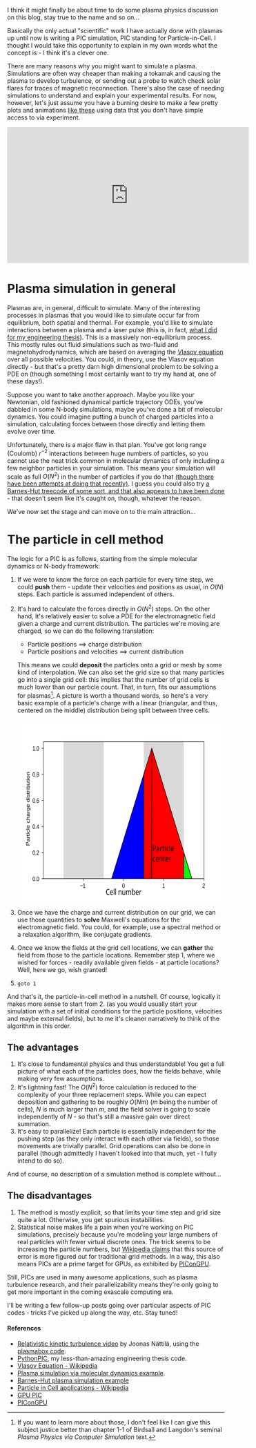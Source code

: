 <!--
.. title: Particle in Cell methods
.. slug: particle-in-cell-methods
.. date: 2019-03-19 10:00:00 UTC+01:00
.. tags: plasma, particle-in-cell, pic
.. type: text
.. has_math: yes
-->

I think it might finally be about time to do some plasma physics discussion on
this blog, stay true to the name and so on...

Basically the only actual "scientific" work I have actually done with plasmas
up until now is writing a PIC simulation, PIC standing for Particle-in-Cell. I
thought I would take this opportunity to explain in my own words what the
concept is - I think it's a clever one.

<!-- TEASER_END -->

There are many reasons why you might want to simulate a plasma. Simulations are
often way cheaper than making a tokamak and causing the plasma to develop
turbulence, or sending out a probe to watch check solar flares for traces of
magnetic reconnection. There's also the case of needing simulations to
understand and explain your experimental results.
For now, however, let's just assume you have a burning
desire to make a few pretty plots and animations [like
these](https://www.youtube.com/watch?v=Gj9mwAww3TM) using data that you don't
have simple access to via experiment.

<center><iframe width="560" height="315" src="https://www.youtube.com/embed/Gj9mwAww3TM" frameborder="0" allow="accelerometer; autoplay; encrypted-media; gyroscope; picture-in-picture" allowfullscreen></iframe></center>

# Plasma simulation in general

Plasmas are, in general, difficult to simulate. Many of the interesting
processes in plasmas that you would like to simulate occur far from
equilibrium, both spatial and thermal. For example, you'd like to simulate
interactions between a plasma and a laser pulse (this is, in fact, [what I did
for my engineering thesis](https://github.com/StanczakDominik/PythonPIC)). This
is a massively non-equilibrium process. This mostly rules out fluid simulations
such as two-fluid and magnetohydrodynamics, which are based on averaging the [Vlasov
equation](https://en.wikipedia.org/wiki/Vlasov_equation) over all possible
velocities. You could, in theory, use the Vlasov equation directly - but that's
a pretty darn high dimensional problem to be solving a PDE on (though something
I most certainly want to try my hand at, one of these days!).

Suppose you want to take another approach. Maybe you like your Newtonian, old
fashioned dynamical particle trajectory ODEs, you've dabbled in some N-body
simulations, maybe you've done a bit of molecular dynamics. You could imagine
putting a bunch of charged particles into a simulation, calculating forces
between those directly and letting them evolve over time.

Unfortunately, there is a major flaw in that plan. You've got long range
(Coulomb) $r^{-2}$ interactions between huge numbers of particles, so you
cannot use the neat trick common in molecular dynamics of only including a few
neighbor particles in your simulation. This means your simulation will scale as full
$O(N^2)$ in the number of particles if you do that
[(though there have been attempts at doing that
recently)](https://journals.aps.org/pre/abstract/10.1103/PhysRevE.98.033307).
I guess you could also try [a Barnes-Hut treecode of some sort, and that also appears to have been done](https://www.sciencedirect.com/science/article/pii/0010465594902275) - that doesn't seem like
it's caught on, though, whatever the reason.

We've now set the stage and can move on to the main attraction...

# The particle in cell method

The logic for a PIC is as follows, starting from the simple molecular dynamics
or N-body framework:

1. If we were to know the force on each particle for every time step, we could
    **push** them - update their velocities and positions as usual, in $O(N)$
    steps. Each particle is assumed independent of others.
2. It's hard to calculate the forces directly in $O(N^2)$ steps. On the other
    hand, It's relatively easier to solve a PDE for the electromagnetic field
    given a charge and current distribution.  The particles we're moving are
    charged, so we can do the following translation:

    * Particle positions $\implies$ charge distribution 
    * Particle positions and velocities $\implies$ current distribution

    This means we could **deposit** the particles onto a grid or mesh by
    some kind of interpolation.  We can also set the grid size so that many
    particles go into a single grid cell: this implies that the number of grid
    cells is much lower than our particle count. That, in turn, fits our
    assumptions for plasmas[^debye]. A picture is worth a thousand words,
    so here's a very basic example of a particle's charge with a linear
    (triangular, and thus, centered on the middle) distribution being split
    between three cells.

    <center>
      <img src="/images/charge-deposition.svg"  height="420" alt="Example of charge deposition">
    </center>

3. Once we have the charge and current distribution on our grid, we can use
    those quantities to **solve** Maxwell's equations for the electromagnetic field.
    You could, for example, use a spectral method or a relaxation algorithm,
    like conjugate gradients.

4. Once we know the fields at the grid cell locations, we can **gather** the
    field from those to the particle locations. Remember step 1, where we wished
    for forces - readily available given fields - at particle locations? Well,
    here we go, wish granted!

5. `goto 1`

And that's it, the particle-in-cell method in a nutshell. Of course, logically
it makes more sense to start from 2. (as you would usually start your
simulation with a set of initial conditions for the particle positions,
velocities and maybe external fields), but to me it's cleaner narratively to think
of the algorithm in this order.

## The advantages

1. It's close to fundamental physics and thus understandable! You get a full
   picture of what each of the particles does, how the fields behave,
   while making very few assumptions.
2. It's lightning fast! The $O(N^2)$ force calculation is reduced to the
   complexity of your three replacement steps. While you can expect deposition
   and gathering to be roughly $O(Nm)$ ($m$ being the number of cells), $N$ is
   much larger than $m$, and the field solver is going to scale independently
   of $N$ - so that's still a massive gain over direct summation.
3. It's easy to parallelize! Each particle is essentially independent for the
   pushing step (as they only interact with each other via fields), so those
   movements are trivially parallel. Grid operations can also be done in
   parallel (though admittedly I haven't looked into that much, yet - I fully
   intend to do so).

And of course, no description of a simulation method is complete without... 

## The disadvantages

1. The method is mostly explicit, so that limits your time step and grid size
   quite a lot.  Otherwise, you get spurious instabilities.
2. Statistical noise makes life a pain when you're working on PIC simulations,
   precisely because you're modeling your large numbers of real particles with
   fewer virtual discrete ones. The trick seems to be increasing the particle
   numbers, but [Wikipedia
   claims](https://en.wikipedia.org/wiki/Particle-in-cell#Technical_aspects)
   that this source of error is more figured out for traditional grid methods.
   In a way, this also means PICs are a prime target for GPUs, as exhibited by
   [PIConGPU](https://picongpu.readthedocs.io/en/0.4.3/index.html).

Still, PICs are used in many awesome applications, such as plasma turbulence
research, and their parallelizability means they're only going to get more
important in the coming exascale computing era.

I'll be writing a few follow-up posts going over particular aspects of PIC
codes - tricks I've picked up along the way, etc. Stay tuned!

#### References

- [Relativistic kinetic turbulence video](https://www.youtube.com/watch?v=Gj9mwAww3TM) by 
  Joonas Nättilä, using the [plasmabox code](https://github.com/natj/plasmabox).
- [PythonPIC](https://github.com/StanczakDominik/PythonPIC), my less-than-amazing engineering thesis code.
- [Vlasov Equation - Wikipedia](https://github.comnatj/plasmabox)
- [Plasma simulation via molecular dynamics example](https://journals.aps.org/pre/abstract/10.1103/PhysRevE.98.033307).
- [Barnes-Hut plasma simulation example](https://www.sciencedirect.com/science/article/pii/0010465594902275) 
- [Particle in Cell applications - Wikipedia](https://en.wikipedia.org/wiki/Particle-in-cell)
- [GPU PIC](https://www.particleincell.com/2016/cuda-pic/)
- [PIConGPU](https://picongpu.readthedocs.io/en/0.4.3/index.html)

[^debye]: If you want to learn more about those, I don't feel like I can give
  this subject justice better than chapter 1-1 of Birdsall and Langdon's
  seminal _Plasma Physics via Computer Simulation_ text.
